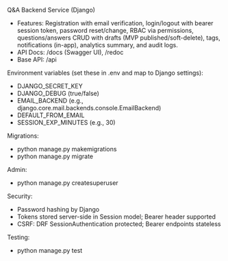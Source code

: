 Q&A Backend Service (Django)
- Features: Registration with email verification, login/logout with bearer session token, password reset/change, RBAC via permissions, questions/answers CRUD with drafts (MVP published/soft-delete), tags, notifications (in-app), analytics summary, and audit logs.
- API Docs: /docs (Swagger UI), /redoc
- Base API: /api

Environment variables (set these in .env and map to Django settings):
- DJANGO_SECRET_KEY
- DJANGO_DEBUG (true/false)
- EMAIL_BACKEND (e.g., django.core.mail.backends.console.EmailBackend)
- DEFAULT_FROM_EMAIL
- SESSION_EXP_MINUTES (e.g., 30)

Migrations:
- python manage.py makemigrations
- python manage.py migrate

Admin:
- python manage.py createsuperuser

Security:
- Password hashing by Django
- Tokens stored server-side in Session model; Bearer header supported
- CSRF: DRF SessionAuthentication protected; Bearer endpoints stateless

Testing:
- python manage.py test
